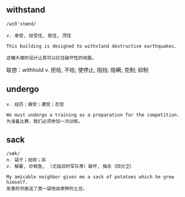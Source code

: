 ## withstand
```
/wɪð'stænd/

v. 承受, 经受住, 抵住, 顶住

This building is designed to withstand destructive earthquakes.

这幢大楼的设计让其可以扛住破坏性的地震。
```

联想：withhold
v. 拒给, 不给; 使停止, 阻挡; 隐瞒; 克制; 抑制

## undergo
```
v. 经历；接受；遭受；忍受

We must undergo a training as a preparation for the competition.
为准备比赛，我们必须参加一次训练。
```

## sack
```
/sæk/
n. 袋子；劫掠；床
v. 解雇, 炒鱿鱼, （尤指旧时军队等）破坏, 擒杀（四分卫）

My amicable neighbor gives me a sack of potatoes which he grew himself.
友善的邻居送了我一袋他自家种的土豆。
```